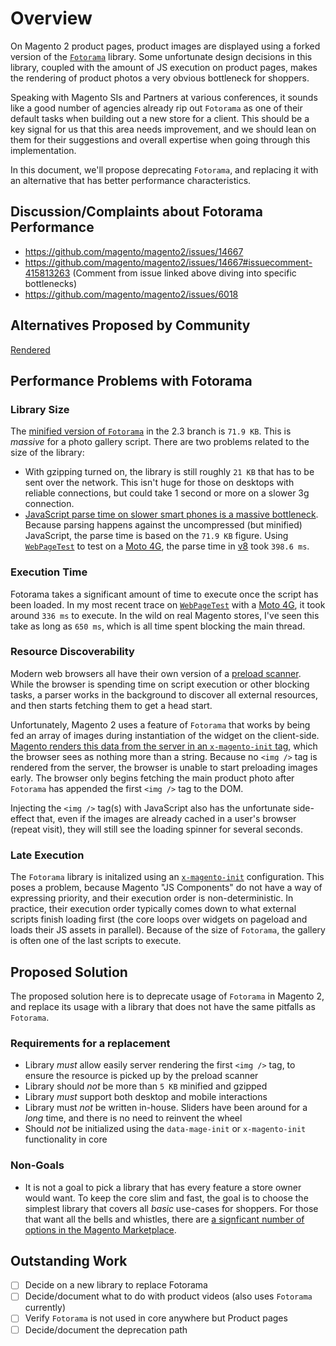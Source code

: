 # Overview

On Magento 2 product pages, product images are displayed using a forked version of the [`Fotorama`](https://github.com/artpolikarpov/fotorama) library. Some unfortunate design decisions in this library, coupled with the amount of JS execution on product pages, makes the rendering of product photos a very obvious bottleneck for shoppers.

Speaking with Magento SIs and Partners at various conferences, it sounds like a good number of agencies already rip out `Fotorama` as one of their default tasks when building out a new store for a client. This should be a key signal for us that this area needs improvement, and we should lean on them for their suggestions and overall expertise when going through this implementation.

In this document, we'll propose deprecating `Fotorama`, and replacing it with an alternative that has better performance characteristics.

## Discussion/Complaints about Fotorama Performance

- https://github.com/magento/magento2/issues/14667
- https://github.com/magento/magento2/issues/14667#issuecomment-415813263 (Comment from issue linked above diving into specific bottlenecks)
- https://github.com/magento/magento2/issues/6018

## Alternatives Proposed by Community
[Rendered](proposed-alternatives.md)

## Performance Problems with Fotorama

### Library Size

The [minified version of `Fotorama`](https://github.com/magento/magento2ce/blob/8a7f23e95/lib/web/fotorama/fotorama.min.js) in the 2.3 branch is `71.9 KB`. This is _massive_ for a photo gallery script. There are two problems related to the size of the library:

- With gzipping turned on, the library is still roughly `21 KB` that has to be sent over the network. This isn't huge for those on desktops with reliable connections, but could take 1 second or more on a slower 3g connection.
- [JavaScript parse time on slower smart phones is a massive bottleneck](https://medium.com/@addyosmani/the-cost-of-javascript-in-2018-7d8950fbb5d4). Because parsing happens against the uncompressed (but minified) JavaScript, the parse time is based on the `71.9 KB` figure. Using [`WebPageTest`](http://webpagetest.com/easy) to test on a [Moto 4G](https://www.gsmarena.com/motorola_moto_g4-8103.php), the parse time in [v8](https://en.wikipedia.org/wiki/Chrome_V8) took `398.6 ms`.

### Execution Time

Fotorama takes a significant amount of time to execute once the script has been loaded. In my most recent trace on [`WebPageTest`](http://webpagetest.com/easy) with a [Moto 4G](https://www.gsmarena.com/motorola_moto_g4-8103.php), it took around `336 ms` to execute. In the wild on real Magento stores, I've seen this take as long as `650 ms`, which is all time spent blocking the main thread.

### Resource Discoverability

Modern web browsers all have their own version of a [preload scanner](https://andydavies.me/blog/2013/10/22/how-the-browser-pre-loader-makes-pages-load-faster/). While the browser is spending time on script execution or other blocking tasks, a parser works in the background to discover all external resources, and then starts fetching them to get a head start.

Unfortunately, Magento 2 uses a feature of `Fotorama` that works by being fed an array of images during instantiation of the widget on the client-side. [Magento renders this data from the server in an `x-magento-init` tag](https://github.com/magento/magento2ce/blob/8a7f23e9/app/code/Magento/Catalog/view/frontend/templates/product/view/gallery.phtml#L47), which the browser sees as nothing more than a string. Because no `<img />` tag is rendered from the server, the browser is unable to start preloading images early. The browser only begins fetching the main product photo after `Fotorama` has appended the first `<img />` tag to the DOM.

Injecting the `<img />` tag(s) with JavaScript also has the unfortunate side-effect that, even if the images are already cached in a user's browser (repeat visit), they will still see the loading spinner for several seconds.

### Late Execution

The `Fotorama` library is initalized using an [`x-magento-init`](https://devdocs.magento.com/guides/v2.3/javascript-dev-guide/javascript/js_init.html) configuration. This poses a problem, because Magento "JS Components" do not have a way of expressing priority, and their execution order is non-deterministic. In practice, their execution order typically comes down to what external scripts finish loading first (the core loops over widgets on pageload and loads their JS assets in parallel). Because of the size of `Fotorama`, the gallery is often one of the last scripts to execute.

## Proposed Solution

The proposed solution here is to deprecate usage of `Fotorama` in Magento 2, and replace its usage with a library that does not have the same pitfalls as `Fotorama`.

### Requirements for a replacement

- Library _must_ allow easily server rendering the first `<img />` tag, to ensure the resource is picked up by the preload scanner
- Library should _not_ be more than `5 KB` minified and gzipped
- Library _must_ support both desktop and mobile interactions
- Library must _not_ be written in-house. Sliders have been around for a _long_ time, and there is no need to reinvent the wheel
- Should _not_ be initialized using the `data-mage-init` or `x-magento-init` functionality in core

### Non-Goals

- It is not a goal to pick a library that has every feature a store owner would want. To keep the core slim and fast, the goal is to choose the simplest library that covers all _basic_ use-cases for shoppers. For those that want all the bells and whistles, there are [a signficant number of options in the Magento Marketplace](https://marketplace.magento.com/catalogsearch/result/?q=slider).

## Outstanding Work

- [ ] Decide on a new library to replace Fotorama
- [ ] Decide/document what to do with product videos (also uses `Fotorama` currently)
- [ ] Verify `Fotorama` is not used in core anywhere but Product pages
- [ ] Decide/document the deprecation path